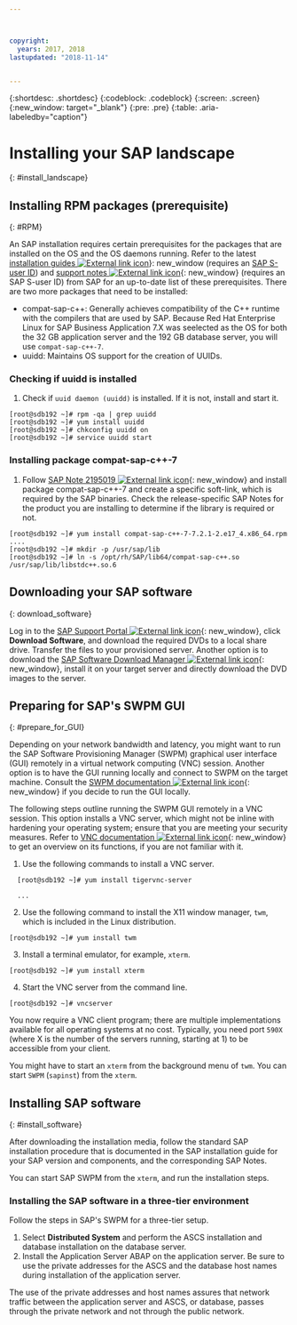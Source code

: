 ```yaml
---



copyright:
  years: 2017, 2018
lastupdated: "2018-11-14"


---
```


{:shortdesc: .shortdesc}
{:codeblock: .codeblock}
{:screen: .screen}
{:new_window: target="_blank"}
{:pre: .pre}
{:table: .aria-labeledby="caption"}

# Installing your SAP landscape
{: #install_landscape}

## Installing RPM packages (prerequisite)
{: #RPM}

An SAP installation requires certain prerequisites for the packages that are installed on the OS and the OS daemons running. Refer to the latest [installation guides ![External link icon](../icons/launch-glyph.svg "External link icon")](https://support.sap.com/software/installations.html)}: new_window (requires an [SAP S-user ID](/docs/infrastructure/sap-netweaver/sap-index.html#getting-started)) and [support notes ![External link icon](../icons/launch-glyph.svg "External link icon")](https://support.sap.com/notes){: new_window} (requires an SAP S-user ID) from SAP for an up-to-date list of these prerequisites. There are two more packages that need to be installed:
* compat-sap-c++: Generally achieves compatibility of the C++ runtime with the compilers that are used by SAP. Because Red Hat Enterprise Linux for SAP Business Application 7.X was seelected as the OS for both the  32 GB application server and the 192 GB database server, you will use `compat-sap-c++-7`.
* uuidd: Maintains OS support for the creation of UUIDs.

### Checking if uuidd is installed

1. Check if `uuid daemon (uuidd)` is installed. If it is not, install and start it.
```
[root@sdb192 ~]# rpm -qa | grep uuidd
[root@sdb192 ~]# yum install uuidd
[root@sdb192 ~]# chkconfig uuidd on
[root@sdb192 ~]# service uuidd start
```

### Installing package compat-sap-c++-7

1. Follow [SAP Note 2195019 ![External link icon](../icons/launch-glyph.svg "External link icon")](https://launchpad.support.sap.com/#/notes/2195019){: new_window} and install package compat-sap-c++-7 and create a specific soft-link, which is required by the SAP binaries. Check the release-specific SAP Notes for the product you are installing to determine if the library is required or not.
```
[root@sdb192 ~]# yum install compat-sap-c++-7-7.2.1-2.e17_4.x86_64.rpm
....
[root@sdb192 ~]# mkdir -p /usr/sap/lib
[root@sdb192 ~]# ln -s /opt/rh/SAP/lib64/compat-sap-c++.so /usr/sap/lib/libstdc++.so.6
```

## Downloading your SAP software
{: download_software}

Log in to the [SAP Support Portal ![External link icon](../icons/launch-glyph.svg "External link icon")](https://support.sap.com/en/index.html){: new_window}, click **Download Software**, and download the required DVDs to a local share drive. Transfer the files to your provisioned server. Another option is to download the [SAP Software Download Manager ![External link icon](../icons/launch-glyph.svg "External link icon")](https://support.sap.com/en/my-support/software-downloads.html#section_995042677){: new_window}, install it on your target server and directly download the DVD images to the server.

## Preparing for SAP's SWPM GUI
{: #prepare_for_GUI}

Depending on your network bandwidth and latency, you might want to run the SAP Software Provisioning Manager (SWPM) graphical user interface (GUI) remotely in a virtual network computing (VNC) session. Another option is to have the GUI running locally and connect to SWPM on the target machine. Consult the [SWPM documentation ![External link icon](../icons/launch-glyph.svg "External link icon")](https://wiki.scn.sap.com/wiki/display/SL/Software+Provisioning+Manager+1.0+and+2.0){: new_window} if you decide to run the GUI locally.

The following steps outline running the SWPM GUI remotely in a VNC session. This option installs a VNC server, which might not be inline with hardening your operating system; ensure that you are meeting your security measures. Refer to [VNC documentation ![External link icon](../icons/launch-glyph.svg "External link icon")](http://searchnetworking.techtarget.com/definition/virtual-network-computing){: new_window} to get an overview on its functions, if you are not familiar with it.

1. Use the following commands to install a VNC server.
```
  [root@sdb192 ~]# yum install tigervnc-server

  ...
```

2. Use the following command to install the X11 window manager, `twm`, which is included in the Linux distribution.

`[root@sdb192 ~]# yum install twm`

3. Install a terminal emulator, for example, `xterm`.

 `[root@sdb192 ~]# yum install xterm`

4. Start the VNC server from the command line.

 `[root@sdb192 ~]# vncserver`

You now require a VNC client program; there are multiple implementations available for all operating systems at no cost. Typically, you need port `590X` (where X is the number of the servers running, starting at 1) to be accessible from your client.

You might have to start an `xterm` from the background menu of `twm`. You can start `SWPM` (`sapinst`) from the `xterm`.

## Installing SAP software
{: #install_software}

After downloading the installation media, follow the standard SAP installation procedure that is documented in the SAP installation guide for your SAP version and components, and the corresponding SAP Notes.

You can start SAP SWPM from the `xterm`, and run the installation steps.

### Installing the SAP software in a three-tier environment

Follow the steps in SAP's SWPM for a three-tier setup.

1. Select **Distributed System** and perform the ASCS installation and database installation on the database server.
2. Install the Application Server ABAP on the application server. Be sure to use the private addresses for the ASCS and the database host names during installation of the application server.

The use of the private addresses and host names assures that network traffic between the application server and ASCS, or database, passes through the private network and not through the public network.
